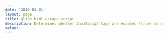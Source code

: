 ```yaml
---
date: '2016-01-01'
layout: page
title: glide.html.escape_script
description: Determines whether JavaScript tags are enabled (true) or disabled (false) in HTML fields. 
value:  
---
```


